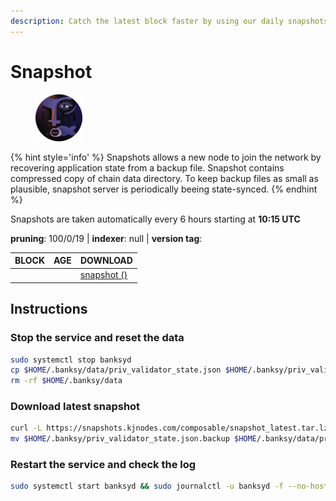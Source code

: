 ```yaml
---
description: Catch the latest block faster by using our daily snapshots.
---
```


# Snapshot

<figure><img src="https://raw.githubusercontent.com/kj89/cosmos-images/main/logos/composable.png" alt=""><figcaption></figcaption></figure>

{% hint style='info' %}
Snapshots allows a new node to join the network by recovering application state from a backup file. 
Snapshot contains compressed copy of chain data directory. To keep backup files as small as plausible, 
snapshot server is periodically beeing state-synced.
{% endhint %}

Snapshots are taken automatically every 6 hours starting at **10:15 UTC**

**pruning**: 100/0/19 | **indexer**: null | **version tag**: 

| BLOCK             | AGE             | DOWNLOAD                                                                                            |
| ----------------- | --------------- | --------------------------------------------------------------------------------------------------- |
|  |  | [snapshot ()](https://snapshots.kjnodes.com/composable/snapshot\_latest.tar.lz4) |

## Instructions

### Stop the service and reset the data

```bash
sudo systemctl stop banksyd
cp $HOME/.banksy/data/priv_validator_state.json $HOME/.banksy/priv_validator_state.json.backup
rm -rf $HOME/.banksy/data
```

### Download latest snapshot

```bash
curl -L https://snapshots.kjnodes.com/composable/snapshot_latest.tar.lz4 | tar -Ilz4 -xf - -C $HOME/.banksy
mv $HOME/.banksy/priv_validator_state.json.backup $HOME/.banksy/data/priv_validator_state.json
```

### Restart the service and check the log

```bash
sudo systemctl start banksyd && sudo journalctl -u banksyd -f --no-hostname -o cat
```
